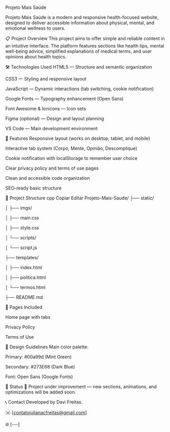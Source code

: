 Projeto Mais Saúde

Projeto Mais Saúde is a modern and responsive health-focused website, designed to deliver accessible information about physical, mental, and emotional wellness to users.

📋 Project Overview
This project aims to offer simple and reliable content in an intuitive interface. The platform features sections like health tips, mental well-being advice, simplified explanations of medical terms, and user opinions about health topics.

🛠️ Technologies Used
HTML5 — Structure and semantic organization

CSS3 — Styling and responsive layout

JavaScript — Dynamic interactions (tab switching, cookie notification)

Google Fonts — Typography enhancement (Open Sans)

Font Awesome & Ionicons — Icon sets

Figma (optional) — Design and layout planning

VS Code — Main development environment

🚀 Features
Responsive layout (works on desktop, tablet, and mobile)

Interactive tab system (Corpo, Mente, Opinião, Descomplique)

Cookie notification with localStorage to remember user choice

Clear privacy policy and terms of use pages

Clean and accessible code organization

SEO-ready basic structure

📂 Project Structure
cpp
Copiar
Editar
Projeto-Mais-Saude/
├── static/

│   ├── imgs/

│   ├── main.css

│   ├── style.css

│   └── scripts/

│       └── script.js

├── templates/

│   ├── index.html

│   ├── politica.html

│   └── termos.html

├── README.md

📑 Pages Included

Home page with tabs

Privacy Policy

Terms of Use

🎨 Design Guidelines
Main color palette:

Primary: #00a99d (Mint Green)

Secondary: #273E68 (Dark Blue)

Font: Open Sans (Google Fonts)

📌 Status
🚧 Project under improvement — new sections, animations, and optimizations will be added soon.

📞 Contact
Developed by Davi Freitas.

✉️ [contatojulianacfreitas@gmail.com]

🌐 [---]
